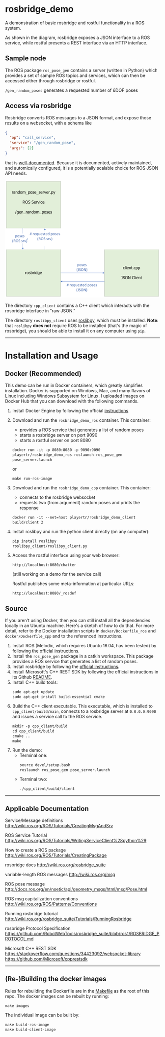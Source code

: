 # rosbridge_demo
A demonstration of basic rosbridge and rostful functionality in a ROS system.

As shown in the diagram, rosbridge exposes a JSON interface to a ROS service,
while rostful presents a REST interface via an HTTP interface.

## Sample node

The ROS package `ros_pose_gen` contains a server (written in Python) which
provides a set of sample ROS topics and services, which can then be accessed
either through rosbridge or rostful.

 `/gen_random_poses` generates a requested number of 6DOF poses

## Access via rosbridge

Rosbridge converts ROS messages to a JSON format, and expose those results
on a websocket, with a schema like

```JSON
{ 
  "op": "call_service", 
  "service": "/gen_random_pose", 
  "args": [2]
}
```

that is [well-documented](https://github.com/RobotWebTools/rosbridge_suite/blob/ros1/ROSBRIDGE_PROTOCOL.md). Because it is documented, actively maintained, and automically configured, it is a potentially scalable choice for ROS JSON API needs. 

![diagram](figures/diagram.png)


The directory `cpp_client` contains a C++ client which interacts with the
rosbridge interface in "raw JSON."

The directory `roslibpy_client` uses [roslibpy](https://roslibpy.readthedocs.io/en/latest/index.html), which must be installed.  **Note:** that `roslibpy` **does not** require ROS to be installed (that's the magic of rosbridge), you should be able to install it on any computer
using `pip`.



---
# Installation and Usage

## Docker (Recommended)

This demo can be run in Docker containers, which greatly simplifies installation. Docker is supported on Windows, Mac, and many flavors of Linux including Windows Subsystem for Linux. I uploaded images on Docker Hub that you can download with the following commands.
1. Install Docker Engine by following the official [instructions](https://docs.docker.com/engine/install/).
2. Download and run the `rosbridge_demo_ros` container. This container:
    * provides a ROS service that generates a list of random poses
    * starts a rosbridge server on port 9090
    * starts a rostful server on port 8080

    ```
    docker run -it -p 8080:8080 -p 9090:9090 playertr/rosbridge_demo_ros roslaunch ros_pose_gen pose_server.launch
    ```

    or

    ```
    make run-ros-image
    ```

1. Download and run the `rosbridge_demo_cpp` container. This container:
    * connects to the rosbridge websocket
    * requests two (from argument) random poses and prints the response
    ```
    docker run -it --net=host playertr/rosbridge_demo_client build/client 2
    ```

1. Install roslibpy and run the python client directly (on any computer):

    ```
    pip install roslibpy
    roslibpy_client/roslibpy_client.py
    ```

1. Access the rostful interface using your web browser:

    ```
    http://localhost:8080/chatter
    ```

    (still working on a demo for the service call)

    Rostful publishes some meta-information at particular URLs:

    ```
    http://localhost:8080/_rosdef
    ```

## Source
If you aren't using Docker, then you can still install all the dependencies locally in an Ubuntu machine. Here's a sketch of how to do that. For more detail, refer to the Docker installation scripts in `docker/Dockerfile_ros` and `docker/Dockerfile_cpp` and to the referenced instructions.
1. Install ROS (Melodic, which requires Ubuntu 18.04, has been tested) by following the [official instructions](http://wiki.ros.org/melodic/Installation/Ubuntu).
2. Install the `ros_pose_gen` package in a catkin workspace. This package provides a ROS service that generates a list of random poses.
3. Install rosbridge by following the [official instructions](http://wiki.ros.org/rosbridge_suite).
4. Install Microsoft's C++ REST SDK by following the official instructions in its Github [README](https://github.com/microsoft/cpprestsdk).
4. Install C++ build tools:
    ```
    sudo apt-get update
    sudo apt-get install build-essential cmake
    ```
5. Build the C++ client executable. This executable, which is installed to `cpp_client/build/main`, connects to a rosbridge server at `0.0.0.0:9090` and issues a service call to the ROS service.
    ```
    mkdir -p cpp_client/build
    cd cpp_client/build
    cmake ..
    make
    ```
6. Run the demo:
    * Terminal one:
        ```
        source devel/setup.bash
        roslaunch ros_pose_gen pose_server.launch
        ```
    * Terminal two:
        ```
        ./cpp_client/build/client
        ```

---
## Applicable Documentation

Service/Message definitions http://wiki.ros.org/ROS/Tutorials/CreatingMsgAndSrv 

ROS Service Tutorial http://wiki.ros.org/ROS/Tutorials/WritingServiceClient%28python%29

How to create a ROS package http://wiki.ros.org/ROS/Tutorials/CreatingPackage

rosbridge docs http://wiki.ros.org/rosbridge_suite

variable-length ROS messages http://wiki.ros.org/msg

ROS pose message http://docs.ros.org/en/noetic/api/geometry_msgs/html/msg/Pose.html

ROS msg capitalization conventions http://wiki.ros.org/ROS/Patterns/Conventions

Running rosbridge tutorial http://wiki.ros.org/rosbridge_suite/Tutorials/RunningRosbridge

rosbridge Protocol Specification https://github.com/RobotWebTools/rosbridge_suite/blob/ros1/ROSBRIDGE_PROTOCOL.md

Microsoft C++ REST SDK https://stackoverflow.com/questions/34423092/websocket-library
https://github.com/Microsoft/cpprestsdk


---
## (Re-)Building the docker images

Rules for rebuilding the Dockerfile are in the [Makefile](Makefile) as the root
of this repo.   The docker images can be rebuilt by running:

```
make images
```

The individual image can be built by:

```
make build-ros-image
make build-client-image
```
